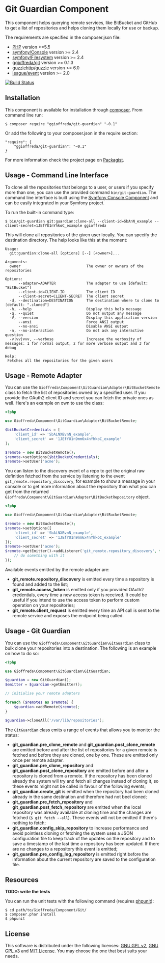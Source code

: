 Git Guardian Component
======================

This component helps querying remote services, like BitBucket and GitHub to get a list of repositories and helps cloning
 them locally for use or backup.

The requirements are specified in the composer.json file:

 * [PHP](http://www.php.net/) version >=5.5
 * [symfony/Console](http://symfony.com/doc/current/components/console.html) version >= 2.4
 * [symfony/Filesystem](http://symfony.com/doc/current/components/filesystem.html) version >= 2.4
 * [ggioffreda/git](https://github.com/ggioffreda/git) version >= 0.1.3
 * [guzzlehttp/guzzle](http://docs.guzzlephp.org/en/latest/) version >= 6.0
 * [league/event](https://github.com/thephpleague/event) version >= 2.0

[![Build Status](https://travis-ci.org/ggioffreda/git-guardian.svg?branch=master)](https://travis-ci.org/ggioffreda/git-guardian)

Installation
------------

This component is available for installation through [composer](https://getcomposer.org/). From command line run:

    $ composer require "ggioffreda/git-guardian" "~0.1"

Or add the following to your composer.json in the require section:

    "require": {
        "ggioffreda/git-guardian": "~0.1"
    }

For more information check the project page on [Packagist](https://packagist.org/packages/ggioffreda/git-guardian).

Usage - Command Line Interface
------------------------------

To clone all the repositories that belongs to a user, or users if you specify more than one, you can use the provided
 command `bin/git-guardian`. The command line interface is built using the
 [Symfony Console Component](http://symfony.com/doc/current/components/console/introduction.html) and can be easily
 integrated in your Symfony project.

To run the built-in command type:

    $ bin/git-guardian git:guardian:clone-all --client-id=SbAnN_example --client-secret=1JEfYU1nYhkoC_example ggioffreda

This will clone all repositories of the given user locally. You can specify the destination directory. The help looks
 like this at the moment:

```
Usage:
  git:guardian:clone-all [options] [--] [<owner>]...

Arguments:
  owner                              The owner or owners of the repositories

Options:
      --adapter=ADAPTER              The adapter to use [default: "BitBucket"]
      --client-id=CLIENT-ID          The client ID
      --client-secret=CLIENT-SECRET  The client secret
  -d, --destination=DESTINATION      The destination where to clone to [default: ".cloned"]
  -h, --help                         Display this help message
  -q, --quiet                        Do not output any message
  -V, --version                      Display this application version
      --ansi                         Force ANSI output
      --no-ansi                      Disable ANSI output
  -n, --no-interaction               Do not ask any interactive question
  -v|vv|vvv, --verbose               Increase the verbosity of messages: 1 for normal output, 2 for more verbose output and 3 for debug

Help:
 Fetches all the repositories for the given users
```

Usage - Remote Adapter
----------------------

You can use the `Gioffreda\Component\GitGuardian\Adapter\BitBucketRemote` class to fetch the list of repositories owned
 by a specified user. If you provide the OAuth2 client ID and secret you can fetch the private ones as well. Here's an
 example on own to use the class:

```php
<?php

use Gioffreda\Component\GitGuardian\Adapter\BitBucketRemote;

$bitBucketCredentials = [
    'client_id' => 'SbALNXBvnN_example',
    'client_secret' => '1JEfYU1n9mm6x4nYhkoC_example'
];

$remote = new BitBucketRemote();
$remote->setOptions($bitBucketCredentials);
$remote->setUser('acme');
```

You can listen to the discovery event of a repo to get the original raw definition fetched from the service by
 listening to the event `git_remote.repository_discovery`, for example to show a message in your console or to get
 more information about the repository than what you can get from the returned
 `Gioffreda\Component\GitGuardian\Adapter\BitBucketRepository` object.

```php
<?php

use Gioffreda\Component\GitGuardian\Adapter\BitBucketRemote;

$remote = new BitBucketRemote();
$remote->setOptions([
    'client_id' => 'SbALNXBvnN_example',
    'client_secret' => '1JEfYU1n9mm6x4nYhkoC_example'
]);
$remote->setUser('acme');
$remote->getEmitter()->addListener('git_remote.repository_discovery', function ($event) {
    // do something with it
});
```

Available events emitted by the remote adapter are:

- **git_remote.repository_discovery** is emitted every time a repository is found and added to the list;
- **git_remote.access_token** is emitted only if you provided OAuth2 credentials, every time a new access token is
   received. It could be useful if you intend to use the access token to perform custom operation on your repositories;
- **git_remote.client_request** is emitted every time an API call is sent to the remote service and exposes the endpoint
   being called.

Usage - Git Guardian
--------------------

You can use the `Gioffreda\Component\GitGuardian\GitGuardian` class to bulk clone your repositories into a destination.
 The following is an example on how to do so:

```php
<?php

use Gioffreda\Component\GitGuardian\GitGuardian;

$guardian = new GitGuardian();
$emitter = $guardian->getEmitter();

// initialise your remote adapters

foreach ($remotes as $remote) {
    $guardian->addRemote($remote);
}

$guardian->cloneAll('/var/lib/repositories');
```

The `GitGuardian` class emits a range of events that allows you to monitor the status:

- **git_guardian.pre_clone_remote** and **git_guardian.post_clone_remote** are emitted before and after the list of
   repositories for a given remote is fetched and before they are cloned, one by one. These are emitted only once per
   remote adapter.
- **git_guardian.pre_clone_repository** and **git_guardian.post_clone_repository** are emitted before and after a
   repository is cloned from a remote. If the repository has been cloned already the system will try and fetch all
   changes instead of cloning it, so these events might not be called in favour of the following events;
- **git_guardian.create_git** is emitted when the repository had been cloned already in the same destination and
   therefore had not beel cloned;
- **git_guardian.pre_fetch_repository** and **git_guardian.post_fetch_repository** are emitted when the local repository
   was already available at cloning time and the changes are fetched (`$ git fetch --all`). These events will not be
   emitted if there's nothing to fetch;
- **git_guardian.config_skip_repository** to increase performance and avoid pointless cloning or fetching the system
   uses a JSON configuration file to keep track of the updates on the repository and to save a timestamp of the last
   time a repository has been updated. If there are no changes to a repository this event is emitted;
- **git_guardian.pre_config_log_repository** is emitted right before the information about the current repository are
   saved to the configuration file.

Resources
---------

**TODO: write the tests**

You can run the unit tests with the following command (requires [phpunit](http://phpunit.de/)):

    $ cd path/to/Gioffreda/Component/Git/
    $ composer.phar install
    $ phpunit

License
-------

This software is distributed under the following licenses: [GNU GPL v2](LICENSE_GPLv2.md),
[GNU GPL v3](LICENSE_GPLv3.md) and [MIT License](LICENSE_MIT.md). You may choose the one that best suits your needs.